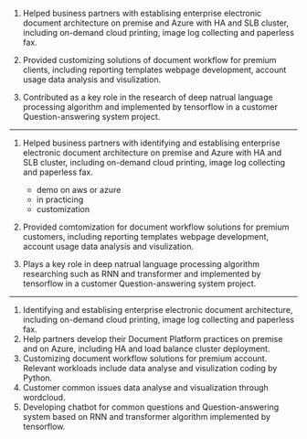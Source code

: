 1. Helped business partners with establising enterprise electronic document architecture on premise and Azure with HA and SLB cluster, including on-demand cloud printing, image log collecting and paperless fax.


2. Provided customizing solutions of document workflow for premium clients, including reporting templates webpage development, account usage data analysis and visulization.

3. Contributed as a key role in the research of deep natrual language processing algorithm and implemented by tensorflow in a customer Question-answering system project. 




-----

1. Helped business partners with identifying and establising enterprise electronic document architecture on premise and Azure with HA and SLB cluster, including on-demand cloud printing, image log collecting and paperless fax.
    - demo on aws or azure
    - in practicing
    - customization
2. Provided comtomization for document workflow solutions for premium customers, including reporting templates webpage development, account usage data analysis and visulization.

3. Plays a key role in deep natrual language processing algorithm researching such as RNN and transformer and implemented by tensorflow in a customer Question-answering system project. 


-----

1. Identifying and establising enterprise electronic document architecture, including on-demand cloud printing, image log collecting and paperless fax.
2. Help partners develop their Document Platform practices on premise and on Azure, including HA and load balance cluster deployment.
3. Customizing document workflow solutions for premium account. Relevant workloads include data analyse and visulization coding by Python.
4. Customer common issues data analyse and visualization through wordcloud.
5. Developing chatbot for common questions and Question-answering system based on RNN and transformer algorithm implemented by tensorflow.

